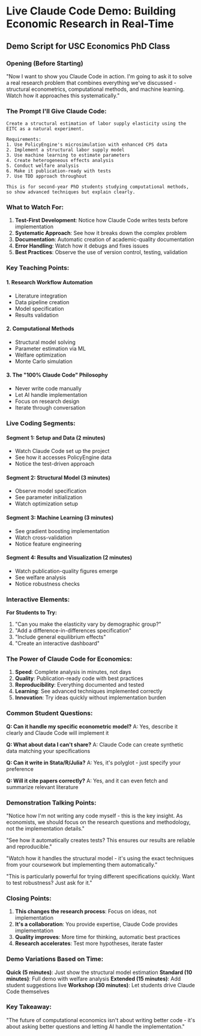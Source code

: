 # Live Claude Code Demo: Building Economic Research in Real-Time

## Demo Script for USC Economics PhD Class

### Opening (Before Starting)
"Now I want to show you Claude Code in action. I'm going to ask it to solve a real research problem that combines everything we've discussed - structural econometrics, computational methods, and machine learning. Watch how it approaches this systematically."

### The Prompt I'll Give Claude Code:

```
Create a structural estimation of labor supply elasticity using the EITC as a natural experiment. 

Requirements:
1. Use PolicyEngine's microsimulation with enhanced CPS data
2. Implement a structural labor supply model 
3. Use machine learning to estimate parameters
4. Create heterogeneous effects analysis
5. Conduct welfare analysis
6. Make it publication-ready with tests
7. Use TDD approach throughout

This is for second-year PhD students studying computational methods, so show advanced techniques but explain clearly.
```

### What to Watch For:

1. **Test-First Development**: Notice how Claude Code writes tests before implementation
2. **Systematic Approach**: See how it breaks down the complex problem
3. **Documentation**: Automatic creation of academic-quality documentation
4. **Error Handling**: Watch how it debugs and fixes issues
5. **Best Practices**: Observe the use of version control, testing, validation

### Key Teaching Points:

#### 1. Research Workflow Automation
- Literature integration
- Data pipeline creation
- Model specification
- Results validation

#### 2. Computational Methods
- Structural model solving
- Parameter estimation via ML
- Welfare optimization
- Monte Carlo simulation

#### 3. The "100% Claude Code" Philosophy
- Never write code manually
- Let AI handle implementation
- Focus on research design
- Iterate through conversation

### Live Coding Segments:

#### Segment 1: Setup and Data (2 minutes)
- Watch Claude Code set up the project
- See how it accesses PolicyEngine data
- Notice the test-driven approach

#### Segment 2: Structural Model (3 minutes)
- Observe model specification
- See parameter initialization
- Watch optimization setup

#### Segment 3: Machine Learning (3 minutes)
- See gradient boosting implementation
- Watch cross-validation
- Notice feature engineering

#### Segment 4: Results and Visualization (2 minutes)
- Watch publication-quality figures emerge
- See welfare analysis
- Notice robustness checks

### Interactive Elements:

**For Students to Try:**
1. "Can you make the elasticity vary by demographic group?"
2. "Add a difference-in-differences specification"
3. "Include general equilibrium effects"
4. "Create an interactive dashboard"

### The Power of Claude Code for Economics:

1. **Speed**: Complete analysis in minutes, not days
2. **Quality**: Publication-ready code with best practices
3. **Reproducibility**: Everything documented and tested
4. **Learning**: See advanced techniques implemented correctly
5. **Innovation**: Try ideas quickly without implementation burden

### Common Student Questions:

**Q: Can it handle my specific econometric model?**
A: Yes, describe it clearly and Claude Code will implement it

**Q: What about data I can't share?**
A: Claude Code can create synthetic data matching your specifications

**Q: Can it write in Stata/R/Julia?**
A: Yes, it's polyglot - just specify your preference

**Q: Will it cite papers correctly?**
A: Yes, and it can even fetch and summarize relevant literature

### Demonstration Talking Points:

"Notice how I'm not writing any code myself - this is the key insight. As economists, we should focus on the research questions and methodology, not the implementation details."

"See how it automatically creates tests? This ensures our results are reliable and reproducible."

"Watch how it handles the structural model - it's using the exact techniques from your coursework but implementing them automatically."

"This is particularly powerful for trying different specifications quickly. Want to test robustness? Just ask for it."

### Closing Points:

1. **This changes the research process**: Focus on ideas, not implementation
2. **It's a collaboration**: You provide expertise, Claude Code provides implementation
3. **Quality improves**: More time for thinking, automatic best practices
4. **Research accelerates**: Test more hypotheses, iterate faster

### Demo Variations Based on Time:

**Quick (5 minutes)**: Just show the structural model estimation
**Standard (10 minutes)**: Full demo with welfare analysis
**Extended (15 minutes)**: Add student suggestions live
**Workshop (30 minutes)**: Let students drive Claude Code themselves

### Key Takeaway:
"The future of computational economics isn't about writing better code - it's about asking better questions and letting AI handle the implementation."